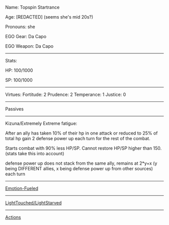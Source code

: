 Name: Topspin Startrance

Age: [REDACTED] (seems she's mid 20s?)

Pronouns: she

EGO Gear: Da Capo

EGO Weapon: Da Capo

---

Stats: 

HP: 100/1000

SP: 100/1000

---

Virtues: 
Fortitude: 2
Prudence: 2
Temperance: 1
Justice: 0

---

Passives

---

Kizuna/Extremely Extreme fatigue: 

After an ally has taken 10% of their hp in one attack or reduced to 25% of total hp gain 2 defense power up each turn for the rest of the combat. 

Starts combat with 90% less HP/SP. Cannot restore HP/SP higher than 150. (stats take this into account)

defense power up does not stack from the same ally, remains at 2*y+x (y being DIFFERENT allies, x being defense power up from other sources) each turn

---

[Emotion-Fueled](https://github.com/Logirby/Jino-The-Tower-Sheets/blob/main/Emotion-Fueled.md)

---

[LightTouched/LightStarved](https://github.com/Logirby/Jino-The-Tower-Sheets/blob/main/LightTouched-LightStarved.md)

---

[Actions](https://github.com/Logirby/Jino-The-Tower-Sheets/blob/main/Topspin%20Attacks.md)
